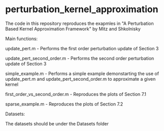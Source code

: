 # perturbation_kernel_approximation

The code in this repository reproduces the exapmles in "A Perturbation Based Kernel Approximation Framework" by Mitz and Shkolnisky


Main functions:

update_pert.m - Performs the first order perturbation update of Section 3

update_pert_second_order.m - Performs the second order perturbation update of Section 3

simple_example.m - Performs a simple example demonstarting the use of update_pert.m and update_pert_second_order.m to approximate a given kernel

first_order_vs_second_order.m - Reproduces the plots of Section 7.1

sparse_example.m - Reproduces the plots of Section 7.2



Datasets:

The datasets should be under the Datasets folder

